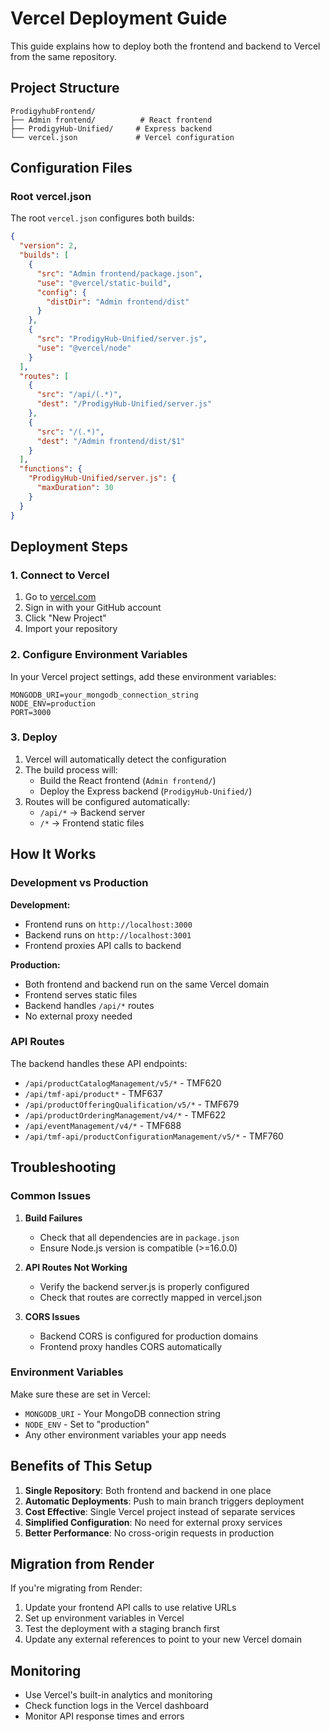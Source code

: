 # Vercel Deployment Guide

This guide explains how to deploy both the frontend and backend to Vercel from the same repository.

## Project Structure

```
ProdigyhubFrontend/
├── Admin frontend/          # React frontend
├── ProdigyHub-Unified/     # Express backend
└── vercel.json             # Vercel configuration
```

## Configuration Files

### Root vercel.json
The root `vercel.json` configures both builds:

```json
{
  "version": 2,
  "builds": [
    {
      "src": "Admin frontend/package.json",
      "use": "@vercel/static-build",
      "config": {
        "distDir": "Admin frontend/dist"
      }
    },
    {
      "src": "ProdigyHub-Unified/server.js",
      "use": "@vercel/node"
    }
  ],
  "routes": [
    {
      "src": "/api/(.*)",
      "dest": "/ProdigyHub-Unified/server.js"
    },
    {
      "src": "/(.*)",
      "dest": "/Admin frontend/dist/$1"
    }
  ],
  "functions": {
    "ProdigyHub-Unified/server.js": {
      "maxDuration": 30
    }
  }
}
```

## Deployment Steps

### 1. Connect to Vercel

1. Go to [vercel.com](https://vercel.com)
2. Sign in with your GitHub account
3. Click "New Project"
4. Import your repository

### 2. Configure Environment Variables

In your Vercel project settings, add these environment variables:

```
MONGODB_URI=your_mongodb_connection_string
NODE_ENV=production
PORT=3000
```

### 3. Deploy

1. Vercel will automatically detect the configuration
2. The build process will:
   - Build the React frontend (`Admin frontend/`)
   - Deploy the Express backend (`ProdigyHub-Unified/`)
3. Routes will be configured automatically:
   - `/api/*` → Backend server
   - `/*` → Frontend static files

## How It Works

### Development vs Production

**Development:**
- Frontend runs on `http://localhost:3000`
- Backend runs on `http://localhost:3001`
- Frontend proxies API calls to backend

**Production:**
- Both frontend and backend run on the same Vercel domain
- Frontend serves static files
- Backend handles `/api/*` routes
- No external proxy needed

### API Routes

The backend handles these API endpoints:
- `/api/productCatalogManagement/v5/*` - TMF620
- `/api/tmf-api/product*` - TMF637
- `/api/productOfferingQualification/v5/*` - TMF679
- `/api/productOrderingManagement/v4/*` - TMF622
- `/api/eventManagement/v4/*` - TMF688
- `/api/tmf-api/productConfigurationManagement/v5/*` - TMF760

## Troubleshooting

### Common Issues

1. **Build Failures**
   - Check that all dependencies are in `package.json`
   - Ensure Node.js version is compatible (>=16.0.0)

2. **API Routes Not Working**
   - Verify the backend server.js is properly configured
   - Check that routes are correctly mapped in vercel.json

3. **CORS Issues**
   - Backend CORS is configured for production domains
   - Frontend proxy handles CORS automatically

### Environment Variables

Make sure these are set in Vercel:
- `MONGODB_URI` - Your MongoDB connection string
- `NODE_ENV` - Set to "production"
- Any other environment variables your app needs

## Benefits of This Setup

1. **Single Repository**: Both frontend and backend in one place
2. **Automatic Deployments**: Push to main branch triggers deployment
3. **Cost Effective**: Single Vercel project instead of separate services
4. **Simplified Configuration**: No need for external proxy services
5. **Better Performance**: No cross-origin requests in production

## Migration from Render

If you're migrating from Render:

1. Update your frontend API calls to use relative URLs
2. Set up environment variables in Vercel
3. Test the deployment with a staging branch first
4. Update any external references to point to your new Vercel domain

## Monitoring

- Use Vercel's built-in analytics and monitoring
- Check function logs in the Vercel dashboard
- Monitor API response times and errors
